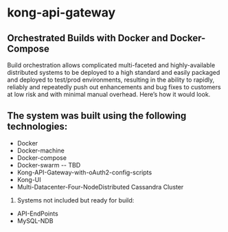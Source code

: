 # kong-api-gateway

## Orchestrated Builds with Docker and Docker-Compose

Build orchestration allows complicated multi-faceted and highly-available distributed systems to be deployed to a high standard and easily packaged and deployed to test/prod environments, resulting in the ability to rapidly, reliably and repeatedly push out enhancements and bug fixes to customers at low risk and with minimal manual overhead. Here’s how it would look. 

## The system was built using the following technologies:
- Docker
- Docker-machine
- Docker-compose
- Docker-swarm -- TBD
- Kong-API-Gateway-with-oAuth2-config-scripts
- Kong-UI
- Multi-Datacenter-Four-NodeDistributed Cassandra Cluster
1. Systems not included but ready for build:
  * API-EndPoints
  * MySQL-NDB
